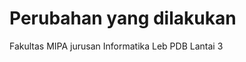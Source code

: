 Perubahan yang dilakukan
=========================
Fakultas MIPA jurusan Informatika
Leb PDB Lantai 3
